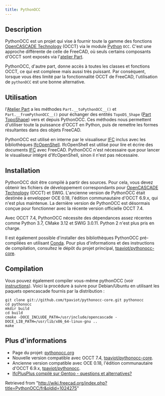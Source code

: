```yaml
---
title: PythonOCC
---
```

## Description

PythonOCC est un projet qui vise à fournir toute la gamme des fonctions [OpenCASCADE Technology](/OpenCASCADE/fr "OpenCASCADE/fr") (OCCT) via le module [Python](/Python/fr "Python/fr") `OCC`. C'est une approche différente de celle de FreeCAD, où seuls certains composants d'OCCT sont exposés via l'[atelier Part](/Part_Workbench/fr "Part Workbench/fr").

PythonOCC, d'autre part, donne accès à toutes les classes et fonctions OCCT, ce qui est complexe mais aussi très puissant. Par conséquent, lorsque vous êtes limité par la fonctionnalité OCCT de FreeCAD, l'utilisation de `pythonOCC` est une bonne alternative.

## Utilisation

l'[Atelier Part](/Part_Workbench/fr "Part Workbench/fr") a les méthodes `Part.__toPythonOCC__()` et `Part.__fromPythonOCC__()` pour échanger des entités `TopoDS_Shape` ([Part TopoShape](/Part_TopoShape/fr "Part TopoShape/fr")) vers et depuis PythonOCC. Ces méthodes nous permettent d'utiliser toute la puissance d'OCCT en Python, puis de remettre les formes résultantes dans des objets FreeCAD.

PythonOCC est utilisé en interne par le visualiseur [IFC](/Arch_IFC/fr "Arch IFC/fr") inclus avec les bibliothèques [IfcOpenShell](/IfcOpenShell/fr "IfcOpenShell/fr"). IfcOpenShell est utilisé pour lire et écrire des documents [IFC](/Arch_IFC/fr "Arch IFC/fr") avec FreeCAD. PythonOCC n'est nécessaire que pour lancer le visualiseur intégré d'IfcOpenShell, sinon il n'est pas nécessaire.

## Installation

PythonOCC doit être compilé à partir des sources. Pour cela, vous devez obtenir les fichiers de développement correspondants pour [OpenCASCADE Technology](/OpenCASCADE/fr "OpenCASCADE/fr") (OCCT) et SWIG. L'ancienne version de PythonOCC était destinée à envelopper OCE 0.18, l'édition communautaire d'OCCT 6.9.x, qui n'est plus maintenue. La dernière version de PythonOCC est désormais conçue pour fonctionner avec la récente version officielle OCCT 7.4.

Avec OCCT 7.4, PythonOCC nécessite des dépendances assez récentes comme Python 3.7, CMake 3.12 et SWIG 3.0.11. Python 2 n'est plus pris en charge.

Il est également possible d'installer des bibliothèques PythonOCC pré-compilées en utilisant [Conda](/Conda/fr "Conda/fr"). Pour plus d'informations et des instructions de compilation, consultez le dépôt du projet principal, [tpaviot/pythonocc-core](https://github.com/tpaviot/pythonocc-core).

## Compilation

Vous pouvez également compiler vous-même pythonOCC (voir [instructions](https://github.com/tpaviot/pythonocc-core/blob/master/INSTALL.md)). Voici la procédure à suivre pour Debian/Ubuntu en utilisant les paquets opencascade fournis par la distribution :

```
git clone git://github.com/tpaviot/pythonocc-core.git pythonocc
cd pythonocc
mkdir build
cd build
cmake -DOCE_INCLUDE_PATH=/usr/include/opencascade -DOCE_LIB_PATH=/usr/lib/x86_64-linux-gnu ..
make

```

## Plus d'informations

* Page du projet: [pythonocc.org](http://www.pythonocc.org/)
* Nouvelle version compatible avec OCCT 7.4, [tpaviot/pythonocc-core](https://github.com/tpaviot/pythonocc-core).
* Ancienne version compatible avec OCE 0.18, l'édition communautaire d'OCCT 6.9.x, [tpaviot/pythonocc](https://github.com/tpaviot/pythonocc).
* [IfcPlusPlus compilé sur Gentoo - questions et alternatives?](https://forum.freecadweb.org/viewtopic.php?f=39&t=33254)

Retrieved from "<http://wiki.freecad.org/index.php?title=PythonOCC/fr&oldid=1024275>"